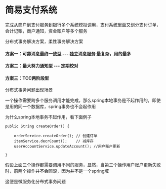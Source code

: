 
# 简易支付系统
	
完成从商户到支付服务到银行多个系统模拟调用，支付系统里面又划分支付订单，会计记账，商户通知，资金账户等多个服务

分布式事务解决方案，柔性事务解决方案

#### 方案一：可靠消息最终一致型 --- 独立消息服务	最复杂，用的最多
#### 方案二：最大努力通知型 --- 定期校对
#### 方案三：TCC两阶段型
	
	
分布式事务问题出现场景

一个操作需要跨多个服务调用才能完成，那么spring本地事务是不起作用的，即使是用的同一个数据库，spring事务也不会起作用

为什么spring本地事务不起作用，看下面例子

	public String createOrder() {

		orderService.createOrder();	// 创建订单
		itemService.decrCount();	// 减库存
		userAccountService.updateAccount();	//用户账户更新

	}

假设上面三个操作都需要调用不同的服务，显然，当第三个操作用户账户更新失败时，前两个操作并不会回滚，因为并不是一个spring域

这便是微服务化分布式事务问题	

